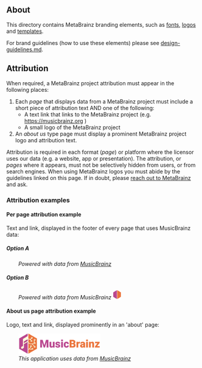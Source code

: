 ## About

This directory contains MetaBrainz branding elements, such as [fonts](./fonts), [logos](./logos) and [templates](./templates).

For brand guidelines (how to use these elements) please see <a href="../guidelines/design-guidelines.md">design-guidelines.md</a>.

## Attribution

When required, a MetaBrainz project attribution must appear in the following places:

1. Each *page* that displays data from a MetaBrainz project must include a short piece of attribution text AND one of the following:
   * A text link that links to the MetaBrainz project (e.g. https://musicbrainz.org )
   * A small logo of the MetaBrainz project
2. An *about us* type page must display a prominent MetaBrainz project logo and attribution text.

Attribution is required in each format (*page*) or platform where the licensor uses our data (e.g. a
website, app or presentation). The attribution, or *pages* where it appears, must not be selectively
hidden from users, or from search engines. When using MetaBrainz logos you must abide by the guidelines
linked on this page. If in doubt, please [reach out to MetaBrainz](https://metabrainz.org/contact) and ask.


### Attribution examples

#### Per page attribution example

Text and link, displayed in the footer of every page that uses MusicBrainz data:</br>

##### Option A

&nbsp; &nbsp; &nbsp; &nbsp; *Powered with data from [MusicBrainz](https://musicbrainz.org/)*

##### Option B

&nbsp; &nbsp; &nbsp; &nbsp; *Powered with data from MusicBrainz* <img src="../brand/logos/MusicBrainz/SVG/MusicBrainz_logo_icon.svg" alt="MusicBcrainz logo" height="25px" align="bottom">

#### About us page attribution example

Logo, text and link, displayed prominently in an 'about' page:</br>

&nbsp; &nbsp; &nbsp; &nbsp; <img src="../brand/logos/MusicBrainz/SVG/MusicBrainz_logo.svg" alt="MusiBcrainz logo" height="55px"><br/>
&nbsp; &nbsp; &nbsp; &nbsp; *This application uses data from [MusicBrainz](https://musicbrainz.org/)*
